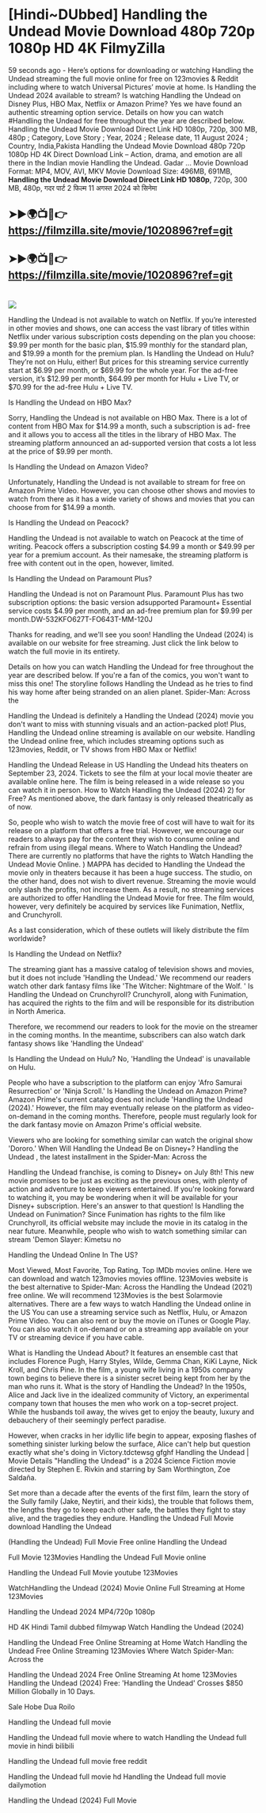 # [Hindi~DUbbed] Handling the Undead Movie Download 480p 720p 1080p HD 4K FilmyZilla


59 seconds ago - Here’s options for downloading or watching Handling the Undead streaming the full movie online for free on 123movies & Reddit including where to watch Universal Pictures’ movie at home. Is Handling the Undead 2024 available to stream? Is watching Handling the Undead on Disney Plus, HBO Max, Netflix or Amazon Prime? Yes we have found an authentic streaming option service. Details on how you can watch #Handling the Undead for free throughout the year are described below. Handling the Undead Movie Download Direct Link HD 1080p, 720p, 300 MB, 480p ; Category, Love Story ; Year, 2024 ; Release date, 11 August 2024 ; Country, India,Pakista Handling the Undead Movie Download 480p 720p 1080p HD 4K Direct Download Link – Action, drama, and emotion are all there in the Indian movie Handling the Undead. Gadar ...
Movie Download Format: MP4, MOV, AVI, MKV
Movie Download Size: 496MB, 691MB, **Handling the Undead Movie Download Direct Link HD 1080p**, 720p, 300 MB, 480p, गदर पार्ट 2 फिल्म 11 अगस्त 2024 को सिनेमा

## ➤►🌍📺📱👉   https://filmzilla.site/movie/1020896?ref=git

## ➤►🌍📺📱👉   https://filmzilla.site/movie/1020896?ref=git

#

<img src="https://image.tmdb.org/t/p/w780//c2Gd2QwQx7IITMUoJgcckqMniqd.jpg" />

Handling the Undead is not available to watch on Netflix. If you’re interested in other movies and shows, one can access the vast library of titles within Netflix under various subscription costs depending on the plan you choose: $9.99 per month for the basic plan, $15.99 monthly for the standard plan, and $19.99 a month for the premium plan. Is Handling the Undead on Hulu? They’re not on Hulu, either! But prices for this streaming service currently start at $6.99 per month, or $69.99 for the whole year. For the ad-free version, it’s $12.99 per month, $64.99 per month for Hulu + Live TV, or $70.99 for the ad-free Hulu + Live TV.

Is Handling the Undead on HBO Max?

Sorry, Handling the Undead is not available on HBO Max. There is a lot of content from HBO Max for $14.99 a month, such a subscription is ad- free and it allows you to access all the titles in the library of HBO Max. The streaming platform announced an ad-supported version that costs a lot less at the price of $9.99 per month.

Is Handling the Undead on Amazon Video?

Unfortunately, Handling the Undead is not available to stream for free on Amazon Prime Video. However, you can choose other shows and movies to watch from there as it has a wide variety of shows and movies that you can choose from for $14.99 a month.

Is Handling the Undead on Peacock?

Handling the Undead is not available to watch on Peacock at the time of writing. Peacock offers a subscription costing $4.99 a month or $49.99 per year for a premium account. As their namesake, the streaming platform is free with content out in the open, however, limited.

Is Handling the Undead on Paramount Plus?

Handling the Undead is not on Paramount Plus. Paramount Plus has two subscription options: the basic version adsupported Paramount+ Essential service costs $4.99 per month, and an ad-free premium plan for $9.99 per month.DW-532KFO627T-FO643T-MM-120J

Thanks for reading, and we'll see you soon! Handling the Undead (2024) is available on our website for free streaming. Just click the link below to watch the full movie in its entirety.

Details on how you can watch Handling the Undead for free throughout the year are described below. If you're a fan of the comics, you won't want to miss this one! The storyline follows Handling the Undead as he tries to find his way home after being stranded on an alien planet. Spider-Man: Across the

Handling the Undead is definitely a Handling the Undead (2024) movie you don't want to miss with stunning visuals and an action-packed plot! Plus, Handling the Undead online streaming is available on our website. Handling the Undead online free, which includes streaming options such as 123movies, Reddit, or TV shows from HBO Max or Netflix!

Handling the Undead Release in US Handling the Undead hits theaters on September 23, 2024. Tickets to see the film at your local movie theater are available online here. The film is being released in a wide release so you can watch it in person. How to Watch Handling the Undead (2024) 2) for Free? As mentioned above, the dark fantasy is only released theatrically as of now.

So, people who wish to watch the movie free of cost will have to wait for its release on a platform that offers a free trial. However, we encourage our readers to always pay for the content they wish to consume online and refrain from using illegal means. Where to Watch Handling the Undead? There are currently no platforms that have the rights to Watch Handling the Undead Movie Online. ) MAPPA has decided to Handling the Undead the movie only in theaters because it has been a huge success. The studio, on the other hand, does not wish to divert revenue. Streaming the movie would only slash the profits, not increase them. As a result, no streaming services are authorized to offer Handling the Undead Movie for free. The film would, however, very definitely be acquired by services like Funimation, Netflix, and Crunchyroll.

As a last consideration, which of these outlets will likely distribute the film worldwide?

Is Handling the Undead on Netflix?

The streaming giant has a massive catalog of television shows and movies, but it does not include 'Handling the Undead.' We recommend our readers watch other dark fantasy films like 'The Witcher: Nightmare of the Wolf. ' Is Handling the Undead on Crunchyroll? Crunchyroll, along with Funimation, has acquired the rights to the film and will be responsible for its distribution in North America.

Therefore, we recommend our readers to look for the movie on the streamer in the coming months. In the meantime, subscribers can also watch dark fantasy shows like 'Handling the Undead'

Is Handling the Undead on Hulu? No, 'Handling the Undead' is unavailable on Hulu.

People who have a subscription to the platform can enjoy 'Afro Samurai Resurrection' or 'Ninja Scroll.' Is Handling the Undead on Amazon Prime? Amazon Prime's current catalog does not include 'Handling the Undead (2024).' However, the film may eventually release on the platform as video-on-demand in the coming months. Therefore, people must regularly look for the dark fantasy movie on Amazon Prime's official website.

Viewers who are looking for something similar can watch the original show 'Dororo.' When Will Handling the Undead Be on Disney+? Handling the Undead , the latest installment in the Spider-Man: Across the

Handling the Undead franchise, is coming to Disney+ on July 8th! This new movie promises to be just as exciting as the previous ones, with plenty of action and adventure to keep viewers entertained. If you're looking forward to watching it, you may be wondering when it will be available for your Disney+ subscription. Here's an answer to that question! Is Handling the Undead on Funimation? Since Funimation has rights to the film like Crunchyroll, its official website may include the movie in its catalog in the near future. Meanwhile, people who wish to watch something similar can stream 'Demon Slayer: Kimetsu no

Handling the Undead Online In The US?

Most Viewed, Most Favorite, Top Rating, Top IMDb movies online. Here we can download and watch 123movies movies offline. 123Movies website is the best alternative to Spider-Man: Across the Handling the Undead (2021) free online. We will recommend 123Movies is the best Solarmovie alternatives. There are a few ways to watch Handling the Undead online in the US You can use a streaming service such as Netflix, Hulu, or Amazon Prime Video. You can also rent or buy the movie on iTunes or Google Play. You can also watch it on-demand or on a streaming app available on your TV or streaming device if you have cable.

What is Handling the Undead About? It features an ensemble cast that includes Florence Pugh, Harry Styles, Wilde, Gemma Chan, KiKi Layne, Nick Kroll, and Chris Pine. In the film, a young wife living in a 1950s company town begins to believe there is a sinister secret being kept from her by the man who runs it. What is the story of Handling the Undead? In the 1950s, Alice and Jack live in the idealized community of Victory, an experimental company town that houses the men who work on a top-secret project. While the husbands toil away, the wives get to enjoy the beauty, luxury and debauchery of their seemingly perfect paradise.

However, when cracks in her idyllic life begin to appear, exposing flashes of something sinister lurking below the surface, Alice can't help but question exactly what she's doing in Victory.tdctewsg gfghf Handling the Undead | Movie Details "Handling the Undead" is a 2024 Science Fiction movie directed by Stephen E. Rivkin and starring by Sam Worthington, Zoe Saldaña.

Set more than a decade after the events of the first film, learn the story of the Sully family (Jake, Neytiri, and their kids), the trouble that follows them, the lengths they go to keep each other safe, the battles they fight to stay alive, and the tragedies they endure. Handling the Undead Full Movie download Handling the Undead

(Handling the Undead) Full Movie Free online Handling the Undead

Full Movie 123Movies Handling the Undead Full Movie online

Handling the Undead Full Movie youtube 123Movies

WatchHandling the Undead (2024) Movie Online Full Streaming at Home 123Movies

Handling the Undead 2024 MP4/720p 1080p

HD 4K Hindi Tamil dubbed filmywap Watch Handling the Undead (2024)

Handling the Undead Free Online Streaming at Home Watch Handling the Undead Free Online Streaming 123Movies Where Watch Spider-Man: Across the

Handling the Undead 2024 Free Online Streaming At home 123Movies Handling the Undead (2024) Free: 'Handling the Undead' Crosses $850 Million Globally in 10 Days.

Sale Hobe Dua Roilo

Handling the Undead full movie

Handling the Undead full movie where to watch Handling the Undead full movie in hindi bilibili

Handling the Undead full movie free reddit

Handling the Undead full movie hd Handling the Undead full movie dailymotion

Handling the Undead (2024) Full Movie